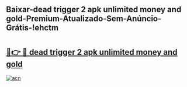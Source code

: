 
## Baixar-dead trigger 2 apk unlimited money and gold-Premium-Atualizado-Sem-Anúncio-Grátis-!ehctm

# <h2><a href="https://andorid.site?title=dead_trigger_2_apk_unlimited_money_and_gold&ref=27">🔗👉 🔴 dead trigger 2 apk unlimited money and gold</a></h2>

[![acn](https://github.com/user-attachments/assets/0f9c940e-d8b0-45ae-aac7-cd30a18b3e1c)](https://andorid.site?title=dead_trigger_2_apk_unlimited_money_and_gold&ref=27)

